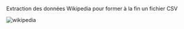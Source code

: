 Extraction des données Wikipedia pour former à la fin un fichier CSV

![wikipedia](https://github.com/mmose/API_Wikipedia/assets/38855660/0b67fa51-1631-4df8-8cf4-9c626babd148)
